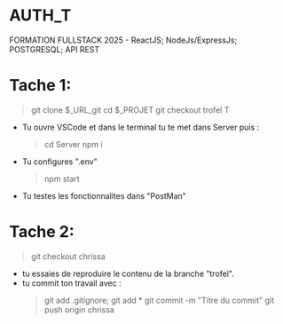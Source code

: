 # AUTH_T

FORMATION FULLSTACK 2025 - ReactJS; NodeJs/ExpressJs; POSTGRESQL; API REST

# Tache 1:

> git clone $\_URL_git
> cd $\_PROJET
> git checkout trofel
> T

- Tu ouvre VSCode et dans le terminal tu te met dans Server puis :

  > cd Server
  > npm i

- Tu configures ".env"
  > npm start
- Tu testes les fonctionnalites dans "PostMan"

# Tache 2:

> git checkout chrissa

- tu essaies de reproduire le contenu de la branche "trofel".
- tu commit ton travail avec :
  > git add .gitignore; git add \*
  > git commit -m "Titre du commit"
  > git push origin chrissa
